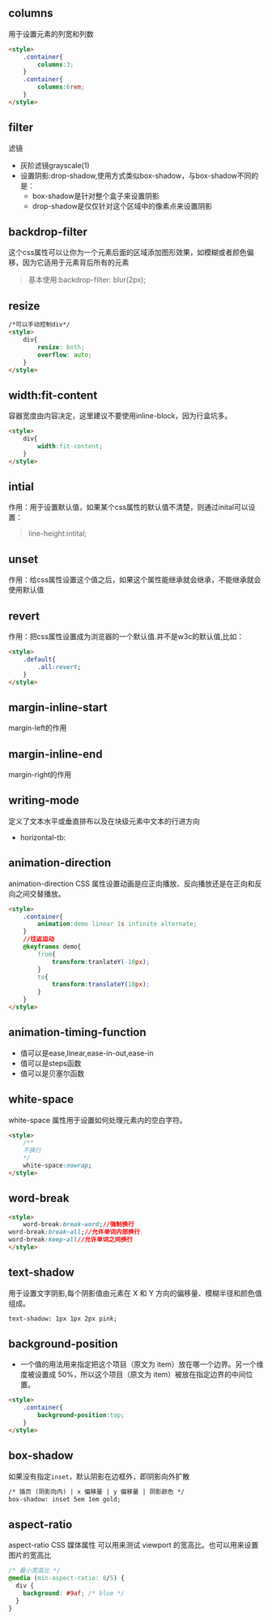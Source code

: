 ## columns
用于设置元素的列宽和列数
```html
<style>
    .container{
        columns:3;
    }
    .container{
        columns:6rem;
    }
</style>
```
## filter
滤镜
- 灰阶滤镜grayscale(1)
- 设置阴影:drop-shadow,使用方式类似box-shadow，与box-shadow不同的是：
    - box-shadow是针对整个盒子来设置阴影
    - drop-shadow是仅仅针对这个区域中的像素点来设置阴影
## backdrop-filter
这个css属性可以让你为一个元素后面的区域添加图形效果，如模糊或者颜色偏移，因为它适用于元素背后所有的元素
> 基本使用:backdrop-filter: blur(2px);

## resize
```html
/*可以手动控制div*/
<style>
    div{
        resize: both;
		overflow: auto;
    }
</style>
```

## width:fit-content
容器宽度由内容决定，这里建议不要使用inline-block，因为行盒坑多。
```html
<style>
    div{
        width:fit-content;
    }
</style>
```
## intial
作用：用于设置默认值，如果某个css属性的默认值不清楚，则通过inital可以设置：
> line-height:intital;

## unset
作用：给css属性设置这个值之后，如果这个属性能继承就会继承，不能继承就会使用默认值
## revert
作用：把css属性设置成为浏览器的一个默认值.并不是w3c的默认值,比如：
```html
<style>
    .default{
        .all:revert;
    }
</style>
```
## margin-inline-start
margin-left的作用
## margin-inline-end
margin-right的作用
## writing-mode
定义了文本水平或垂直排布以及在块级元素中文本的行进方向
- horizontal-tb:
## animation-direction
animation-direction CSS 属性设置动画是应正向播放、反向播放还是在正向和反向之间交替播放。
```html
<style>
    .container{
        animation:demo linear 1s infinite alternate;
    }
    //往返运动
    @keyframes demo{
        from{
            transform:tranlateY(-10px);
        }
        to{
            transform:translateY(10px);
        }
    }
</style>
```
## animation-timing-function
- 值可以是ease,linear,ease-in-out,ease-in
- 值可以是steps函数
- 值可以是贝塞尔函数

## white-space
white-space 属性用于设置如何处理元素内的空白字符。
```html
<style>
    /**
    不换行
    */
    white-space:nowrap;
</style>
```
## word-break
```html
<style>
    word-break:break-word;//强制换行
word-break:break-all;//允许单词内部换行
word-break:keep-all//允许单词之间换行
</style>
```
## text-shadow
用于设置文字阴影,每个阴影值由元素在 X 和 Y 方向的偏移量、模糊半径和颜色值组成。
```html
text-shadow: 1px 1px 2px pink;
```
## background-position
- 一个值的用法用来指定把这个项目（原文为 item）放在哪一个边界。另一个维度被设置成 50%，所以这个项目（原文为 item）被放在指定边界的中间位置。
```html
<style>
    .container{
        background-position:top;
    }
</style>
```

## box-shadow
如果没有指定`inset`，默认阴影在边框外，即阴影向外扩散
```html
/* 插页 (阴影向内) | x 偏移量 | y 偏移量 | 阴影颜色 */
box-shadow: inset 5em 1em gold;
```

## aspect-ratio
aspect-ratio CSS 媒体属性 可以用来测试 viewport 的宽高比。也可以用来设置图片的宽高比
```css
/* 最小宽高比 */
@media (min-aspect-ratio: 8/5) {
  div {
    background: #9af; /* blue */
  }
}
```
